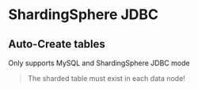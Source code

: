 # ShardingSphere JDBC

## Auto-Create tables

Only supports MySQL and ShardingSphere JDBC mode

> The sharded table must exist in each data node!
